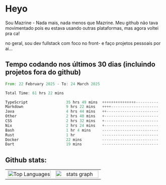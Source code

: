 # Heyo

Sou Mazrine - Nada mais, nada menos que Mazrine.
Meu github não tava movimentado pois eu estava usando outras plataformas, mas agora voltei pra ca!

no geral, sou dev fullstack com foco no front- e faço projetos pessoais por ai...


## Tempo codando nos últimos 30 dias (incluindo projetos fora do github)
<!--START_SECTION:waka-->

```rust
From: 22 February 2025 - To: 24 March 2025

Total Time: 61 hrs 22 mins

TypeScript                 35 hrs 49 mins  +++++++++++++++----------   58.37 %
Markdown                   9 hrs 22 mins   ++++---------------------   15.28 %
Java                       4 hrs 44 mins   ++-----------------------   07.74 %
Other                      2 hrs 40 mins   +------------------------   04.35 %
CSS                        2 hrs 32 mins   +------------------------   04.15 %
Nix                        2 hrs 24 mins   +------------------------   03.93 %
Bash                       1 hr 4 mins     -------------------------   01.75 %
Rust                       1 hr            -------------------------   01.64 %
Docker                     22 mins         -------------------------   00.61 %
Dart                       19 mins         -------------------------   00.52 %
```

<!--END_SECTION:waka-->

<!--
**Mazrine/Mazrine** is a ✨ _special_ ✨ repository because its `README.md` (this file) appears on your GitHub profile.

Here are some ideas to get you started:

- 🔭 I’m currently working on ...
- 🌱 I’m currently learning ...
- 👯 I’m looking to collaborate on ...
- 🤔 I’m looking for help with ...
- 💬 Ask me about ...
- 📫 How to reach me: ...
- 😄 Pronouns: ...
- ⚡ Fun fact: ...
-->


## Github stats:

<div align="center">
  <table width="100%">
    <tr>
      <td align="center" width="50%">
        <img src="https://github-readme-stats.vercel.app/api/top-langs/?username=mazrine&theme=tokyonight&layout=donut&langs_count=10&locale=pt-br" width="100%" alt="Top Languages" />
      </td>
      <td align="center" width="50%">
        <img src="https://github-readme-stats-yxqy.vercel.app/api?username=mazrine&hide_title=false&hide_rank=false&show_icons=true&count_private=true&disable_animations=false&theme=midnight-purple&locale=en&hide_border=true&order=1" width="100%" alt="stats graph" />
      </td>
    </tr>
  </table>
</div>
